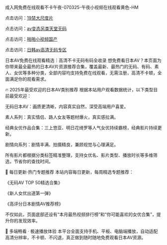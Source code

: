 
成入网免费在线观看不卡午夜-070325-午夜小视频在线观看黄色-HM


点击访问：<a href="https://bered.pages.dev/">19禁大尺度片</a>

点击访问：<a href="https://rtj-3zo.pages.dev/">av变态另类天堂无码</a>

点击访问：<a href="https://vassv.pages.dev/">啪啪小视频国产</a>

点击访问：<a href="https://https://vassv.pages.dev/">日韩av高清无码专区</a>


日本AV免费在线观看精选｜高清不卡无码有码全收录
想免费看日本AV？本页面为你带来最全最热的日本AV片资源推荐合集，覆盖最新、最热门的无码、有码、素人、女优等多种分类，全部内容均支持免费在线观看，无需注册，高清不卡顿，全面满足你的观看需求。

🔥 2025年最受欢迎的日本AV类别推荐
根据本站用户观看数据统计，以下类型目前最受欢迎：

无码日本AV：画质更清晰，内容真实自然，深受高端用户喜爱。

素人系列：真实情侣、路人女友等题材爆火，真实感拉满。

经典女优作品合集：三上悠亚、明日花绮罗等人气女优持续霸榜，经典影片持续更新。

剧情向系列：剧情丰满、拍摄精良，兼顾视觉与心理满足。

所有影片都根据分类标签精准整理，支持女优名、影片类型、播放时长等多维筛选，节省你的查找时间。

📅 每日更新·热门专题推荐
本站内容每日更新，每周精选专题推荐：

《无码AV TOP 50精选合集》

《新人女优出道第一弹》

《高评分日本剧情AV推荐榜》

不仅如此，页面底部还设有“本月最热视频排行榜”和“你可能喜欢的女优合集”，提升你的发现效率。

📱 多端畅看 · 极速播放体验
本平台全面支持手机、平板、电脑端播放，自动适配高清分辨率，不卡顿、不闪退，真正做到随时随地免费观看日本AV资源。

<span style="display:none;">[Canonical link](https://github.com/junlin20270703/junlin20270703 ）</span>
